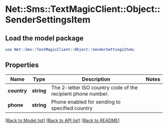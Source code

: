 # Net::Sms::TextMagicClient::Object::SenderSettingsItem

## Load the model package
```perl
use Net::Sms::TextMagicClient::Object::SenderSettingsItem;
```

## Properties
Name | Type | Description | Notes
------------ | ------------- | ------------- | -------------
**country** | **string** | The 2-letter ISO country code of the recipient phone number.  | 
**phone** | **string** | Phone enabled for sending to specified country | 

[[Back to Model list]](../README.md#documentation-for-models) [[Back to API list]](../README.md#documentation-for-api-endpoints) [[Back to README]](../README.md)


